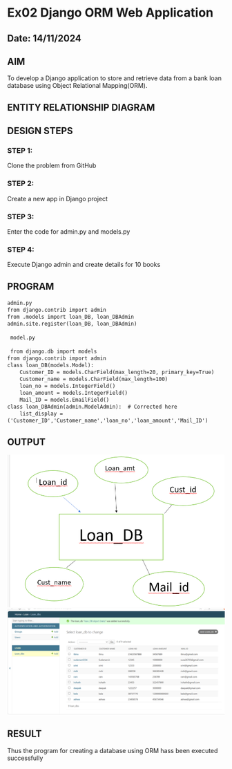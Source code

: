 # Ex02 Django ORM Web Application
## Date: 14/11/2024

## AIM
To develop a Django application to store and retrieve data from a bank loan database using Object Relational Mapping(ORM).

## ENTITY RELATIONSHIP DIAGRAM



## DESIGN STEPS

### STEP 1:
Clone the problem from GitHub

### STEP 2:
Create a new app in Django project

### STEP 3:
Enter the code for admin.py and models.py

### STEP 4:
Execute Django admin and create details for 10 books

## PROGRAM
```
admin.py
from django.contrib import admin
from .models import loan_DB, loan_DBAdmin
admin.site.register(loan_DB, loan_DBAdmin)
 
 model.py

 from django.db import models
from django.contrib import admin
class loan_DB(models.Model):
    Customer_ID = models.CharField(max_length=20, primary_key=True)
    Customer_name = models.CharField(max_length=100)
    loan_no = models.IntegerField()
    loan_amount = models.IntegerField()
    Mail_ID = models.EmailField()
class loan_DBAdmin(admin.ModelAdmin):  # Corrected here
    list_display = ('Customer_ID','Customer_name','loan_no','loan_amount','Mail_ID')

```


## OUTPUT
![alt text](<Screenshot 2024-11-13 145945.png>)
![alt text](<Screenshot 2024-11-13 144558.png>)

## RESULT
Thus the program for creating a database using ORM hass been executed successfully
